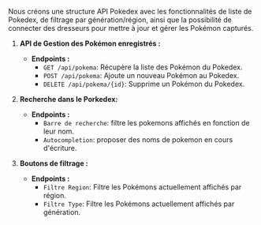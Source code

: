 Nous créons une structure API Pokedex avec les fonctionnalités de liste de Pokedex, de filtrage par génération/région, ainsi que la possibilité de connecter des dresseurs pour mettre à jour et gérer les Pokémon capturés.

1. **API de Gestion des Pokémon enregistrés :**
   - **Endpoints :**
     - `GET /api/pokema`: Récupère la liste des Pokémon du Pokedex.
     - `POST /api/pokema`: Ajoute un nouveau Pokémon au Pokedex.
     - `DELETE /api/pokema/{id}`: Supprime un Pokémon du Pokedex.

2. **Recherche dans le Porkedex:**
   - **Endpoints :**
     - `Barre de recherche`: filtre les pokemons affichés en fonction de leur nom.
     - `Autocompletion`: proposer des noms de pokemon en cours d'écriture.

3. **Boutons de filtrage :**
   - **Endpoints :**
     - `Filtre Region`: Filtre les Pokémons actuellement affichés par région.
     - `Filtre Type`: Filtre les Pokémons actuellement affichés par génération.